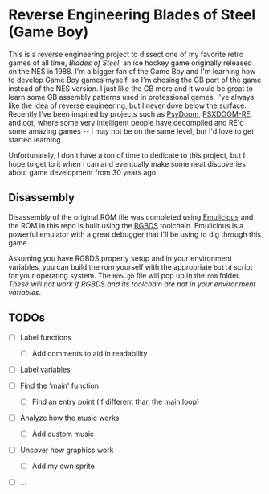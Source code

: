 # Reverse Engineering Blades of Steel (Game Boy)

This is a reverse engineering project to dissect one of my favorite retro games of all time, *Blades of Steel*, an ice hockey game originally released on the NES in 1988. I'm a bigger fan of the Game Boy and I'm learning how to develop Game Boy games myself, so I'm chosing the GB port of the game instead of the NES version. I just like the GB more and it would be great to learn some GB assembly patterns used in professional games. I've always like the idea of reverse engineering, but I never dove below the surface. Recently I've been inspired by projects such as [PsyDoom](https://github.com/BodbDearg/PsyDoom), [PSXDOOM-RE](https://github.com/Erick194/PSXDOOM-RE), and [oot](https://github.com/zeldaret/oot), where some very intelligent people have decompiled and RE'd some amazing games -- I may not be on the same level, but I'd love to get started learning.

Unfortunately, I don't have a ton of time to dedicate to this project, but I hope to get to it when I can and eventually make some neat discoveries about game development from 30 years ago. 

## Disassembly

Disassembly of the original ROM file was completed using [Emulicious](https://emulicious.net/) and the ROM in this repo is built using the [RGBDS](https://github.com/gbdev/rgbds) toolchain. Emulicious is a powerful emulator with a great debugger that I'll be using to dig through this game. 

Assuming you have RGBDS properly setup and in your environment variables, you can build the rom yourself with the appropriate `build` script for your operating system. The `BoS.gb` file will pop up in the `rom` folder. *These will not work if RGBDS and its toolchain are not in your environment variables*. 

## TODOs

- [ ] Label functions
    - [ ] Add comments to aid in readability
- [ ] Label variables
- [ ] Find the 'main' function
    - [ ] Find an entry point (if different than the main loop)
- [ ] Analyze how the music works
    - [ ] Add custom music
- [ ] Uncover how graphics work 
    - [ ] Add my own sprite
- [ ] ...
 